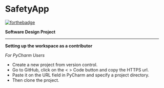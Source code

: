 # SafetyApp

[![forthebadge](https://forthebadge.com/images/badges/made-with-python.svg)](https://forthebadge.com)

**Software Design Project**

---
**Setting up the workspace as a contributor**

_For PyCharm Users_

- Create a new project from version control.
- Go to GitHub, click on the < > Code button and copy the HTTPS url.
- Paste it on the URL field in PyCharm and specify a project directory.
- Then clone the project.